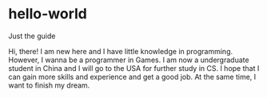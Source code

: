 # hello-world
Just the guide

Hi, there! I am new here and I have little knowledge in programming. However, I wanna be a programmer in Games. I am now a undergraduate student in China and I will go to the USA for further study in CS. I hope that I can gain more skills and experience and get a good job. At the same time, I want to finish my dream.
